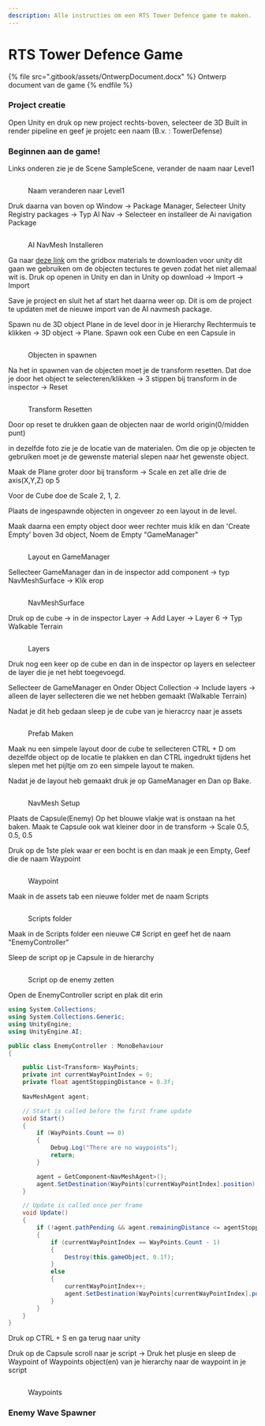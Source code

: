 ```yaml
---
description: Alle instructies om een RTS Tower Defence game te maken.
---
```


# RTS Tower Defence Game

{% file src=".gitbook/assets/OntwerpDocument.docx" %}
Ontwerp document van de game
{% endfile %}

### Project creatie

Open Unity en druk op new project rechts-boven, selecteer de 3D Built in render pipeline en geef je projetc een naam (B.v. : TowerDefense)

### Beginnen aan de game!

Links onderen zie je de Scene SampleScene, verander de naam naar Level1

<figure><img src=".gitbook/assets/image_2024-05-06_235622611.png" alt=""><figcaption><p>Naam veranderen naar Level1</p></figcaption></figure>

Druk daarna van boven op Window -> Package Manager, Selecteer Unity Registry packages -> Typ AI Nav -> Selecteer en installeer de Ai navigation Package

<figure><img src=".gitbook/assets/image_2024-05-07_000708325.png" alt=""><figcaption><p>AI NavMesh Installeren</p></figcaption></figure>

Ga naar [deze link](https://assetstore.unity.com/packages/2d/textures-materials/gridbox-prototype-materials-129127) om the gridbox materials te downloaden voor unity dit gaan we gebruiken om de objecten tectures te geven zodat het niet allemaal wit is. Druk op openen in Unity en dan in Unity op download -> Import -> Import

Save je project en sluit het af start het daarna weer op. Dit is om de project te updaten met de nieuwe import van de AI navmesh package.

Spawn nu de 3D object Plane in de level door in je Hierarchy Rechtermuis te klikken -> 3D object -> Plane. Spawn ook een Cube en een Capsule in

<figure><img src=".gitbook/assets/NVIDIA_Overlay_q14cV3u2gn.png" alt=""><figcaption><p>Objecten in spawnen</p></figcaption></figure>

Na het in spawnen van de objecten moet je de transform resetten. Dat doe je door het object te selecteren/klikken -> 3 stippen bij transform in de inspector -> Reset

<figure><img src=".gitbook/assets/NVIDIA_Overlay_GlT2vNXIqe.png" alt=""><figcaption><p>Transform Resetten</p></figcaption></figure>

Door op reset te drukken gaan de objecten naar de world origin(0/midden punt)

in dezelfde foto zie je de locatie van de materialen. Om die op je objecten te gebruiken moet je de gewenste material slepen naar het gewenste object.

Maak de Plane groter door bij transform -> Scale en zet alle drie de axis(X,Y,Z) op 5

Voor de Cube doe de Scale 2, 1, 2.

Plaats de ingespawnde objecten in ongeveer zo een layout in de level.

Maak daarna een empty object door weer rechter muis klik en dan 'Create Empty' boven 3d object, Noem de Empty "GameManager"

<figure><img src=".gitbook/assets/NVIDIA_Overlay_Y5uwukQA77.png" alt=""><figcaption><p>Layout en GameManager</p></figcaption></figure>

Sellecteer GameManager dan in de inspector add component -> typ NavMeshSurface -> Klik erop

<figure><img src=".gitbook/assets/NVIDIA_Overlay_MhOsTQGFuf.png" alt=""><figcaption><p>NavMeshSurface</p></figcaption></figure>

Druk op de cube -> in de inspector Layer -> Add Layer -> Layer 6 -> Typ Walkable Terrain

<figure><img src=".gitbook/assets/image.png" alt=""><figcaption><p>Layers</p></figcaption></figure>

Druk nog een keer op de cube en dan in de inspector op layers en selecteer de layer die je net hebt toegevoegd.

Sellecteer de GameManager en Onder Object Collection -> Include layers -> alleen de layer sellecteren die we net hebben gemaakt (Walkable Terrain)

Nadat je dit heb gedaan sleep je de cube van je hieracrcy naar je assets

<figure><img src=".gitbook/assets/image (1).png" alt=""><figcaption><p>Prefab Maken</p></figcaption></figure>

Maak nu een simpele layout door de cube te sellecteren CTRL + D om dezelfde object op de locatie te plakken en dan CTRL ingedrukt tijdens het slepen met het pijltje om zo een simpele layout te maken.

Nadat je de layout heb gemaakt druk je op GameManager en Dan op Bake.

<figure><img src=".gitbook/assets/image (2).png" alt=""><figcaption><p>NavMesh Setup</p></figcaption></figure>

Plaats de Capsule(Enemy) Op het blouwe vlakje wat is onstaan na het baken. Maak te Capsule ook wat kleiner door in de transform -> Scale 0.5, 0.5, 0.5

Druk op de 1ste plek waar er een bocht is en dan maak je een Empty, Geef die de naam Waypoint

<figure><img src=".gitbook/assets/image (3).png" alt=""><figcaption><p>Waypoint</p></figcaption></figure>

Maak in de assets tab een nieuwe folder met de naam Scripts

<figure><img src=".gitbook/assets/image (4).png" alt=""><figcaption><p>Scripts folder</p></figcaption></figure>

Maak in de Scripts folder een nieuwe C# Script en geef het de naam "EnemyController"

Sleep de script op je Capsule in de hierarchy

<figure><img src=".gitbook/assets/image (6).png" alt=""><figcaption><p>Script op de enemy zetten</p></figcaption></figure>

Open de EnemyController script en plak dit erin

```csharp
using System.Collections;
using System.Collections.Generic;
using UnityEngine;
using UnityEngine.AI;

public class EnemyController : MonoBehaviour
{

    public List<Transform> WayPoints;
    private int currentWayPointIndex = 0;
    private float agentStoppingDistance = 0.3f;
    
    NavMeshAgent agent;

    // Start is called before the first frame update
    void Start()
    {
        if (WayPoints.Count == 0)
        {
            Debug.Log("There are no waypoints");
            return;
        }

        agent = GetComponent<NavMeshAgent>();
        agent.SetDestination(WayPoints[currentWayPointIndex].position);
    }

    // Update is called once per frame
    void Update()
    {
        if (!agent.pathPending && agent.remainingDistance <= agentStoppingDistance)
        {
            if (currentWayPointIndex == WayPoints.Count - 1)
            {
                Destroy(this.gameObject, 0.1f);
            }
            else
            {
                currentWayPointIndex++;
                agent.SetDestination(WayPoints[currentWayPointIndex].position);
            }
        }
    }
}

```

Druk op CTRL + S en ga terug naar unity

Druk op de Capsule scroll naar je script -> Druk het plusje en sleep de Waypoint of Waypoints object(en) van je hierarchy naar de waypoint in je script

<figure><img src=".gitbook/assets/image (8).png" alt=""><figcaption><p>Waypoints</p></figcaption></figure>

### Enemy Wave Spawner

